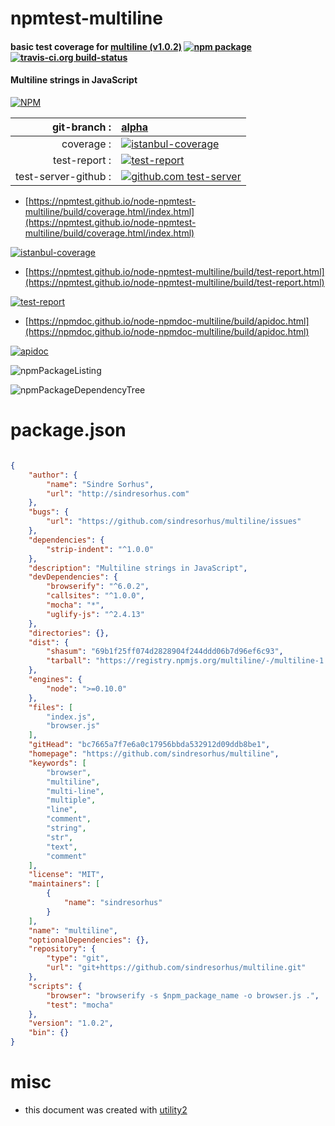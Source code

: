 # npmtest-multiline

#### basic test coverage for  [multiline (v1.0.2)](https://github.com/sindresorhus/multiline)  [![npm package](https://img.shields.io/npm/v/npmtest-multiline.svg?style=flat-square)](https://www.npmjs.org/package/npmtest-multiline) [![travis-ci.org build-status](https://api.travis-ci.org/npmtest/node-npmtest-multiline.svg)](https://travis-ci.org/npmtest/node-npmtest-multiline)

#### Multiline strings in JavaScript

[![NPM](https://nodei.co/npm/multiline.png?downloads=true&downloadRank=true&stars=true)](https://www.npmjs.com/package/multiline)

| git-branch : | [alpha](https://github.com/npmtest/node-npmtest-multiline/tree/alpha)|
|--:|:--|
| coverage : | [![istanbul-coverage](https://npmtest.github.io/node-npmtest-multiline/build/coverage.badge.svg)](https://npmtest.github.io/node-npmtest-multiline/build/coverage.html/index.html)|
| test-report : | [![test-report](https://npmtest.github.io/node-npmtest-multiline/build/test-report.badge.svg)](https://npmtest.github.io/node-npmtest-multiline/build/test-report.html)|
| test-server-github : | [![github.com test-server](https://npmtest.github.io/node-npmtest-multiline/GitHub-Mark-32px.png)](https://npmtest.github.io/node-npmtest-multiline/build/app/index.html) | | build-artifacts : | [![build-artifacts](https://npmtest.github.io/node-npmtest-multiline/glyphicons_144_folder_open.png)](https://github.com/npmtest/node-npmtest-multiline/tree/gh-pages/build)|

- [https://npmtest.github.io/node-npmtest-multiline/build/coverage.html/index.html](https://npmtest.github.io/node-npmtest-multiline/build/coverage.html/index.html)

[![istanbul-coverage](https://npmtest.github.io/node-npmtest-multiline/build/screenCapture.buildCi.browser.%252Ftmp%252Fbuild%252Fcoverage.lib.html.png)](https://npmtest.github.io/node-npmtest-multiline/build/coverage.html/index.html)

- [https://npmtest.github.io/node-npmtest-multiline/build/test-report.html](https://npmtest.github.io/node-npmtest-multiline/build/test-report.html)

[![test-report](https://npmtest.github.io/node-npmtest-multiline/build/screenCapture.buildCi.browser.%252Ftmp%252Fbuild%252Ftest-report.html.png)](https://npmtest.github.io/node-npmtest-multiline/build/test-report.html)

- [https://npmdoc.github.io/node-npmdoc-multiline/build/apidoc.html](https://npmdoc.github.io/node-npmdoc-multiline/build/apidoc.html)

[![apidoc](https://npmdoc.github.io/node-npmdoc-multiline/build/screenCapture.buildCi.browser.%252Ftmp%252Fbuild%252Fapidoc.html.png)](https://npmdoc.github.io/node-npmdoc-multiline/build/apidoc.html)

![npmPackageListing](https://npmtest.github.io/node-npmtest-multiline/build/screenCapture.npmPackageListing.svg)

![npmPackageDependencyTree](https://npmtest.github.io/node-npmtest-multiline/build/screenCapture.npmPackageDependencyTree.svg)



# package.json

```json

{
    "author": {
        "name": "Sindre Sorhus",
        "url": "http://sindresorhus.com"
    },
    "bugs": {
        "url": "https://github.com/sindresorhus/multiline/issues"
    },
    "dependencies": {
        "strip-indent": "^1.0.0"
    },
    "description": "Multiline strings in JavaScript",
    "devDependencies": {
        "browserify": "^6.0.2",
        "callsites": "^1.0.0",
        "mocha": "*",
        "uglify-js": "^2.4.13"
    },
    "directories": {},
    "dist": {
        "shasum": "69b1f25ff074d2828904f244ddd06b7d96ef6c93",
        "tarball": "https://registry.npmjs.org/multiline/-/multiline-1.0.2.tgz"
    },
    "engines": {
        "node": ">=0.10.0"
    },
    "files": [
        "index.js",
        "browser.js"
    ],
    "gitHead": "bc7665a7f7e6a0c17956bbda532912d09ddb8be1",
    "homepage": "https://github.com/sindresorhus/multiline",
    "keywords": [
        "browser",
        "multiline",
        "multi-line",
        "multiple",
        "line",
        "comment",
        "string",
        "str",
        "text",
        "comment"
    ],
    "license": "MIT",
    "maintainers": [
        {
            "name": "sindresorhus"
        }
    ],
    "name": "multiline",
    "optionalDependencies": {},
    "repository": {
        "type": "git",
        "url": "git+https://github.com/sindresorhus/multiline.git"
    },
    "scripts": {
        "browser": "browserify -s $npm_package_name -o browser.js .",
        "test": "mocha"
    },
    "version": "1.0.2",
    "bin": {}
}
```



# misc
- this document was created with [utility2](https://github.com/kaizhu256/node-utility2)
